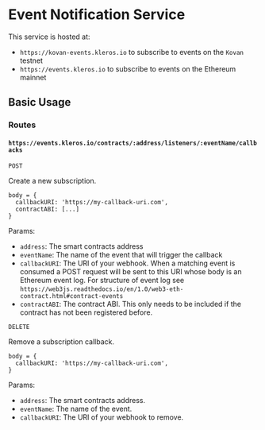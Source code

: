 # Event Notification Service

This service is hosted at:
- `https://kovan-events.kleros.io` to subscribe to events on the `Kovan` testnet
- `https://events.kleros.io` to subscribe to events on the Ethereum mainnet

## Basic Usage

### Routes

#### `https://events.kleros.io/contracts/:address/listeners/:eventName/callbacks`

`POST`

Create a new subscription.

```
body = {
  callbackURI: 'https://my-callback-uri.com',
  contractABI: [...]
}
```

Params:
- `address`: The smart contracts address
- `eventName`: The name of the event that will trigger the callback
- `callbackURI`: The URI of your webhook. When a matching event is consumed a POST request will be sent to this URI whose body is an Ethereum event log. For structure of event log see `https://web3js.readthedocs.io/en/1.0/web3-eth-contract.html#contract-events`
- `contractABI`: <conditional> The contract ABI. This only needs to be included if the contract has not been registered before.

`DELETE`

Remove a subscription callback.

```
body = {
  callbackURI: 'https://my-callback-uri.com',
}
```

Params:
- `address`: The smart contracts address.
- `eventName`: The name of the event.
- `callbackURI`: The URI of your webhook to remove.
